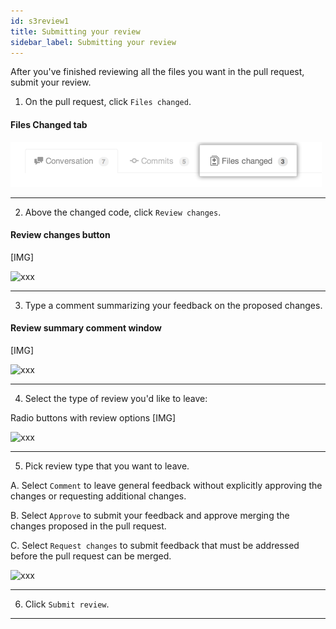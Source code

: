 ```yaml
---
id: s3review1
title: Submitting your review
sidebar_label: Submitting your review
---
```



After you've finished reviewing all the files you want in the pull request, submit your review.


1. On the pull request, click  `Files changed`.


#### Files Changed tab

![xxx](https://raw.githubusercontent.com/ChickenKyiv/awesome-git-article/master/img/PR/pull-request-tabs-changed-files.png)



----


2. Above the changed code, click `Review changes`.



#### Review changes button
[IMG]

![xxx](https://raw.githubusercontent.com/ChickenKyiv/awesome-git-article/master/img/PR/review-changes-button.png)



----


3. Type a comment summarizing your feedback on the proposed changes.



#### Review summary comment window
[IMG]

![xxx](https://raw.githubusercontent.com/ChickenKyiv/awesome-git-article/master/img/PR/review-summary-comment-window.png)



----


4. Select the type of review you'd like to leave:



Radio buttons with review options
[IMG]

![xxx](https://raw.githubusercontent.com/ChickenKyiv/awesome-git-article/master/img/PR/pull-request-review-statuses.png)



----



5. Pick review type that you want to leave.

A. Select `Comment` to leave general feedback without explicitly approving the changes or requesting additional changes.



B. Select `Approve` to submit your feedback and approve merging the changes proposed in the pull request.



C. Select `Request changes` to submit feedback that must be addressed before the pull request can be merged.


 
![xxx](https://raw.githubusercontent.com/ChickenKyiv/awesome-git-article/master/img/PR/pull-request-review-statuses.png)



----


6. Click `Submit review`.


----
